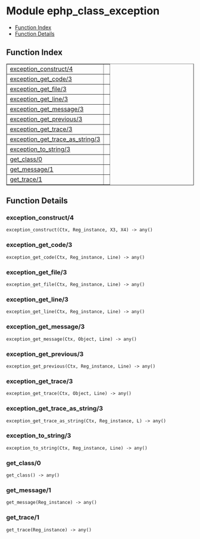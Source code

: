 

# Module ephp_class_exception #
* [Function Index](#index)
* [Function Details](#functions)

<a name="index"></a>

## Function Index ##


<table width="100%" border="1" cellspacing="0" cellpadding="2" summary="function index"><tr><td valign="top"><a href="#exception_construct-4">exception_construct/4</a></td><td></td></tr><tr><td valign="top"><a href="#exception_get_code-3">exception_get_code/3</a></td><td></td></tr><tr><td valign="top"><a href="#exception_get_file-3">exception_get_file/3</a></td><td></td></tr><tr><td valign="top"><a href="#exception_get_line-3">exception_get_line/3</a></td><td></td></tr><tr><td valign="top"><a href="#exception_get_message-3">exception_get_message/3</a></td><td></td></tr><tr><td valign="top"><a href="#exception_get_previous-3">exception_get_previous/3</a></td><td></td></tr><tr><td valign="top"><a href="#exception_get_trace-3">exception_get_trace/3</a></td><td></td></tr><tr><td valign="top"><a href="#exception_get_trace_as_string-3">exception_get_trace_as_string/3</a></td><td></td></tr><tr><td valign="top"><a href="#exception_to_string-3">exception_to_string/3</a></td><td></td></tr><tr><td valign="top"><a href="#get_class-0">get_class/0</a></td><td></td></tr><tr><td valign="top"><a href="#get_message-1">get_message/1</a></td><td></td></tr><tr><td valign="top"><a href="#get_trace-1">get_trace/1</a></td><td></td></tr></table>


<a name="functions"></a>

## Function Details ##

<a name="exception_construct-4"></a>

### exception_construct/4 ###

`exception_construct(Ctx, Reg_instance, X3, X4) -> any()`

<a name="exception_get_code-3"></a>

### exception_get_code/3 ###

`exception_get_code(Ctx, Reg_instance, Line) -> any()`

<a name="exception_get_file-3"></a>

### exception_get_file/3 ###

`exception_get_file(Ctx, Reg_instance, Line) -> any()`

<a name="exception_get_line-3"></a>

### exception_get_line/3 ###

`exception_get_line(Ctx, Reg_instance, Line) -> any()`

<a name="exception_get_message-3"></a>

### exception_get_message/3 ###

`exception_get_message(Ctx, Object, Line) -> any()`

<a name="exception_get_previous-3"></a>

### exception_get_previous/3 ###

`exception_get_previous(Ctx, Reg_instance, Line) -> any()`

<a name="exception_get_trace-3"></a>

### exception_get_trace/3 ###

`exception_get_trace(Ctx, Object, Line) -> any()`

<a name="exception_get_trace_as_string-3"></a>

### exception_get_trace_as_string/3 ###

`exception_get_trace_as_string(Ctx, Reg_instance, L) -> any()`

<a name="exception_to_string-3"></a>

### exception_to_string/3 ###

`exception_to_string(Ctx, Reg_instance, Line) -> any()`

<a name="get_class-0"></a>

### get_class/0 ###

`get_class() -> any()`

<a name="get_message-1"></a>

### get_message/1 ###

`get_message(Reg_instance) -> any()`

<a name="get_trace-1"></a>

### get_trace/1 ###

`get_trace(Reg_instance) -> any()`

